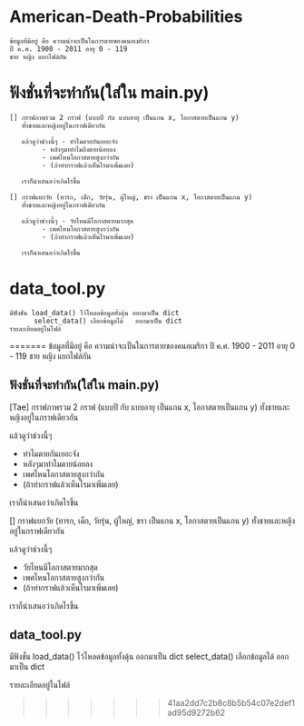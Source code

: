 ﻿# American-Death-Probabilities
	ข้อมูลที่มีอยู่ คือ ความน่าจะเป็นในการตายของคนอเมริกา
	ปี ค.ศ. 1900 - 2011 อายุ 0 - 119
	ชาย หญิง แยกไฟล์กัน

# ฟังชั่นที่จะทำกัน(ใส่ใน main.py)
	[] กราฟภาพรวม 2 กราฟ (แบบปี กับ แบบอายุ เป็นแกน x, โอกาสตายเป็นแกน y)
	   ทั้งชายและหญิงอยู่ในกราฟเดียวกัน

	   แล้วดูว่าช่วงนี้ๆ - ทำไมตายกันเยอะจัง 
			- หลังๆมาทำไมถึงตายน้อยลง
			- เพศไหนโอกาสตายสูงกว่ากัน
			- (ถ้าทำกราฟแล้วเห็นไรมาเพิ่มเลย)
	   
	   เราก็นำเสนอว่าเกิดไรขึ้น

	[] กราฟแยกวัย (ทารก, เด็ก, วัยรุ่น, ผู้ใหญ่, ชรา เป็นแกน x, โอกาสตายเป็นแกน y)
	   ทั้งชายและหญิงอยู่ในกราฟเดียวกัน

	   แล้วดูว่าช่วงนี้ๆ - วัยไหนมีโอกาสตายมากสุด
			- เพศไหนโอกาสตายสูงกว่ากัน
			- (ถ้าทำกราฟแล้วเห็นไรมาเพิ่มเลย)
	   
	   เราก็นำเสนอว่าเกิดไรขึ้น

# data_tool.py
	มีฟังชั่น load_data() ไว้โหลดข้อมูลทั้งดุ้น ออกมาเป็น dict
	      select_data() เลือกข้อมูลได้   ออกมาเป็น dict
	รายละเอียดอยู่ในไฟล์
=======
ข้อมูลที่มีอยู่ คือ ความน่าจะเป็นในการตายของคนอเมริกา
ปี ค.ศ. 1900 - 2011 อายุ 0 - 119
ชาย หญิง แยกไฟล์กัน

## ฟังชั่นที่จะทำกัน(ใส่ใน main.py)
[Tae] กราฟภาพรวม 2 กราฟ (แบบปี กับ แบบอายุ เป็นแกน x, โอกาสตายเป็นแกน y) ทั้งชายและหญิงอยู่ในกราฟเดียวกัน

แล้วดูว่าช่วงนี้ๆ 

- ทำไมตายกันเยอะจัง 
- หลังๆมาทำไมตายน้อยลง
- เพศไหนโอกาสตายสูงกว่ากัน
- (ถ้าทำกราฟแล้วเห็นไรมาเพิ่มเลย)

เราก็นำเสนอว่าเกิดไรขึ้น

[] กราฟแยกวัย (ทารก, เด็ก, วัยรุ่น, ผู้ใหญ่, ชรา เป็นแกน x, โอกาสตายเป็นแกน y) ทั้งชายและหญิงอยู่ในกราฟเดียวกัน

แล้วดูว่าช่วงนี้ๆ 

- วัยไหนมีโอกาสตายมากสุด
- เพศไหนโอกาสตายสูงกว่ากัน
- (ถ้าทำกราฟแล้วเห็นไรมาเพิ่มเลย)

เราก็นำเสนอว่าเกิดไรขึ้น

## data_tool.py
มีฟังชั่น load_data() ไว้โหลดข้อมูลทั้งดุ้น ออกมาเป็น dict
      select_data() เลือกข้อมูลได้   ออกมาเป็น dict

รายละเอียดอยู่ในไฟล์
>>>>>>> 41aa2dd7c2b8c8b5b54c07e2def1ad95d9272b62
